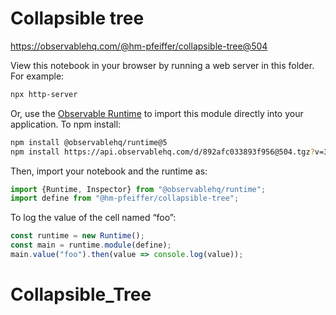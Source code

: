 # Collapsible tree

https://observablehq.com/@hm-pfeiffer/collapsible-tree@504

View this notebook in your browser by running a web server in this folder. For
example:

~~~sh
npx http-server
~~~

Or, use the [Observable Runtime](https://github.com/observablehq/runtime) to
import this module directly into your application. To npm install:

~~~sh
npm install @observablehq/runtime@5
npm install https://api.observablehq.com/d/892afc033893f956@504.tgz?v=3
~~~

Then, import your notebook and the runtime as:

~~~js
import {Runtime, Inspector} from "@observablehq/runtime";
import define from "@hm-pfeiffer/collapsible-tree";
~~~

To log the value of the cell named “foo”:

~~~js
const runtime = new Runtime();
const main = runtime.module(define);
main.value("foo").then(value => console.log(value));
~~~
# Collapsible_Tree
